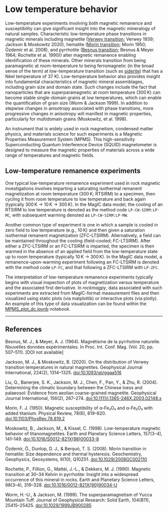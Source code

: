 # Low temperature behavior

Low-temperature experiments involving both magnetic remanence and susceptibility can give significant insight into the magnetic mineralogy of natural samples. Characteristic low-temperature phase transitions in magnetic minerals including magnetite ([Verwey transition](verwey.md); Verwey 1939; Jackson & Moskowitz 2020), hematite ([Morin transition](morin.md); Morin 1950; Özdemir et al. 2008), and pyrrhotite ([Besnus transition](besnus.md); Besnus & Meyer 1964; Rochette et al. 1990)) alter magnetic remanence enabling identification of these minerals. Other minerals transition from being paramagnetic at room-temperature to being ferromagnetic (in the broad sense of the term) at low-temperature transition (such as [siderite](../minerals/siderite.md)) that has a Néel temperature of 37 K). Low-temperature behavior also provides insight into fundamental characteristics of magnetic mineral assemblages, including grain size and domain state. Such changes include the fact that nanoparticles that are superparamagnetic at room temperature (300 K) can become stable single-domain grains at low temperatures, which can enable the quantification of grain size (Worm & Jackson 1999). In addition to stepwise changes in anisotropy associated with phase transitions, more progressive changes in anisotropy will manifest in magnetic properties, particularly for multidomain grains (Moskowitz, et al. 1998).

An instrument that is widely used in rock magnetism, condensed matter physics, and materials science for such experiments is a Magnetic Properties Measurement System (MPMS). This high-sensitivity Superconducting Quantum Interference Device (SQUID) magnetometer is designed to measure the magnetic properties of materials across a wide range of temperatures and magnetic fields.

## Low-temperature remanence experiments

One typical low-temperature remanence experiment used in rock magnetic investigations involves imparting a saturating isothermal remanent magnetization at room temperature (300 K; RTSIRM) to a specimen, then cycling it from room temperature to low temperature and back again (typically 300 K → 10 K → 300 K). In the MagIC data model, the cooling of an RTSIRM to low temperature is denoted as the method code `LP-CW-SIRM:LP-MC`, with subsequent warming denoted as `LP-CW-SIRM:LP-MW`. 

Another common type of experiment is one in which a sample is cooled in zero field to low temperature (e.g., 10 K) and then given a saturation isothermal remanent magnetization (ZFC-LTSIRM). Alternatively, a field can be maintained throughout the cooling (field-cooled; FC-LTSIRM). After either a ZFC-LTSIRM or an FC-LTSIRM is imparted, the specimen is then warmed in the absence of an applied field from the low-temperature state up to room temperature (typically 10 K → 300 K). In the MagIC data model, a remanence-upon-warming experiment following an FC-LTSIRM is denoted with the method code `LP-FC`, and that following a ZFC-LTSIRM with `LP-ZFC`.

The interpretation of low-temperature remanence experiments typically begins with visual inspection of plots of magnetization versus temperature and the associated first derivative. In *rockmagpy*, data associated with such experiments are extracted from MagIC-format measurement files and then visualized using static plots (via matplotlib) or interactive plots (via plotly). An example of this type of data visualization can be found within the [MPMS_plot_dc.ipynb](https://pmagpy.github.io/RockmagPy-notebooks/MPMS_notebooks/MPMS_plot_dc.html) notebook.

---

## References

Besnus, M. J., & Meyer, A. J. (1964). Magnétisme de la pyrrhotine naturelle. Nouvelles données expérimentales. In Proc. Int. Conf. Mag. (Vol. 20, pp. 507–511). [DOI not available]

Jackson, M. J., & Moskowitz, B. (2020). On the distribution of Verwey transition temperatures in natural magnetites. Geophysical Journal International, 224(2), 1314–1325. [doi:10.1093/gji/ggaa516](http://dx.doi.org/10.1093/gji/ggaa516)

Liu, Q., Banerjee, S. K., Jackson, M. J., Chen, F., Pan, Y., & Zhu, R. (2004). Determining the climatic boundary between the Chinese loess and palaeosol: Evidence from aeolian coarse-grained magnetite. Geophysical Journal International, 156(2), 267–274. [doi:10.1111/j.1365-246X.2003.02148.x](http://dx.doi.org/10.1111/j.1365-246X.2003.02148.x)

Morin, F. J. (1950). Magnetic susceptibility of α-Fe₂O₃ and α-Fe₂O₃ with added titanium. Physical Review, 78(6), 819–820. [doi:10.1103/PhysRev.78.819.2](http://dx.doi.org/10.1103/PhysRev.78.819.2)

Moskowitz, B., Jackson, M., & Kissel, C. (1998). Low-temperature magnetic behavior of titanomagnetites. Earth and Planetary Science Letters, 157(3–4), 141–149. [doi:10.1016/S0012-821X(98)00033-8](http://dx.doi.org/10.1016/S0012-821X(98)00033-8)

Özdemir, Ö., Dunlop, D. J., & Berquó, T. S. (2008). Morin transition in hematite: Size dependence and thermal hysteresis. Geochemistry, Geophysics, Geosystems, 9(10), Q10Z01. [doi:10.1029/2008GC002110](http://dx.doi.org/10.1029/2008GC002110)

Rochette, P., Fillion, G., Mattéi, J.-L., & Dekkers, M. J. (1990). Magnetic transition at 30–34 Kelvin in pyrrhotite: Insight into a widespread occurrence of this mineral in rocks. Earth and Planetary Science Letters, 98(3–4), 319–328. [doi:10.1016/0012-821X(90)90034-U](http://dx.doi.org/10.1016/0012-821X(90)90034-U)

Worm, H.-U., & Jackson, M. (1999). The superparamagnetism of Yucca Mountain Tuff. Journal of Geophysical Research: Solid Earth, 104(B11), 25415–25425. [doi:10.1029/1999JB900285](http://dx.doi.org/10.1029/1999JB900285)